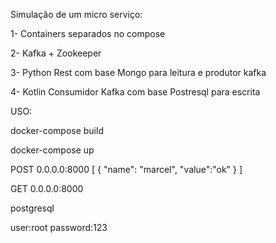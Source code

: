 Simulação de um micro serviço:

1- Containers separados no compose

2- Kafka + Zookeeper

3- Python Rest com base Mongo para leitura e produtor kafka

4- Kotlin Consumidor Kafka com base Postresql para escrita


USO:

docker-compose build

docker-compose up

POST 0.0.0.0:8000
[
    {
      "name": "marcel",
       "value":"ok"
    }
]

GET 0.0.0.0:8000

postgresql

user:root
password:123